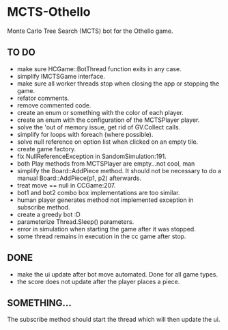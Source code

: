 # MCTS-Othello
Monte Carlo Tree Search (MCTS) bot for the Othello game.

## TO DO
- make sure HCGame::BotThread function exits in any case.
- simplify IMCTSGame interface.
- make sure all worker threads stop when closing the app or stopping the game.
- refator comments.
- remove commented code.
- create an enum or something with the color of each player.
- create an enum with the configuration of the MCTSPlayer player.
- solve the 'out of memory issue, get rid of GV.Collect calls.
- simplify for loops with foreach (where possible).
- solve null reference on option list when clicked on an empty tile.
- create game factory.
- fix NullReferenceException in SandomSimulation:191.
- both Play methods from MCTSPlayer are empty...not cool, man
- simplify the Board::AddPiece method. It should not be necessary to do a 
manual Board::AddPiece(p1, p2) afterwards.
- treat move == null in CCGame:207.
- bot1 and bot2 combo box implementations are too similar.
- human player generates method not implemented exception in subscribe method.
- create a greedy bot :D
- parameterize Thread.Sleep() parameters.
- error in simulation when starting the game after it was stopped.
- some thread remains in execution in the cc game after stop.

## DONE
- make the ui update after bot move automated. Done for all game types.
- the score does not update after the player places a piece.

## SOMETHING...
The subscribe method should start the thread which will then update the ui.